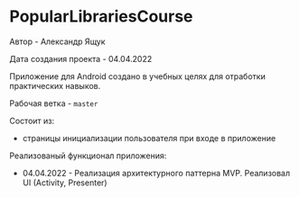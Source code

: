 # PopularLibrariesCourse 
Автор - Александр Ящук

Дата создания проекта - 04.04.2022

Приложение для Android создано в учебных целях для отработки практических навыков.

Рабочая ветка - `master`

Состоит из:

+ страницы инициализации пользователя при входе в приложение

Реализованый функционал приложения: 

+ 04.04.2022 - Реализация архитектурного паттерна MVP. Реализовал UI (Activity, Presenter)
